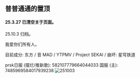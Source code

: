 ## 普普通通的置顶
#### 25.3.27 已清空关于页面。
25.10.3 归档。

我爱你们所有人。

目前成分: 东方 / 音 MAD / YTPMV / Project SEKAI / 崩坏: 星穹铁道

prsk日服 (摆烂/推新歌): 582107779664044033
国服 (主): 7485969584017939238
![251003](https://ayyyyano.github.io/pjsk251003.jpg)